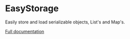 # EasyStorage

Easily store and load serializable objects, List's and Map's.

[Full documentation](https://stefanwimmer128.github.io/EasyStorage)
